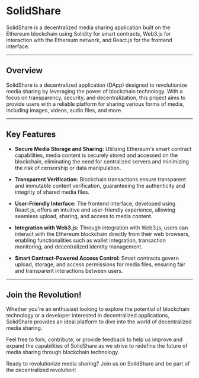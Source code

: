 # SolidShare

SolidShare is a decentralized media sharing application built on the Ethereum blockchain using Solidity for smart contracts, Web3.js for interaction with the Ethereum network, and React.js for the frontend interface.

---

## Overview

SolidShare is a decentralized application (DApp) designed to revolutionize media sharing by leveraging the power of blockchain technology. With a focus on transparency, security, and decentralization, this project aims to provide users with a reliable platform for sharing various forms of media, including images, videos, audio files, and more.

---

## Key Features

- **Secure Media Storage and Sharing:** Utilizing Ethereum's smart contract capabilities, media content is securely stored and accessed on the blockchain, eliminating the need for centralized servers and minimizing the risk of censorship or data manipulation.
  
- **Transparent Verification:** Blockchain transactions ensure transparent and immutable content verification, guaranteeing the authenticity and integrity of shared media files.
  
- **User-Friendly Interface:** The frontend interface, developed using React.js, offers an intuitive and user-friendly experience, allowing seamless upload, sharing, and access to media content.
  
- **Integration with Web3.js:** Through integration with Web3.js, users can interact with the Ethereum blockchain directly from their web browsers, enabling functionalities such as wallet integration, transaction monitoring, and decentralized identity management.
  
- **Smart Contract-Powered Access Control:** Smart contracts govern upload, storage, and access permissions for media files, ensuring fair and transparent interactions between users.

---

## Join the Revolution!

Whether you're an enthusiast looking to explore the potential of blockchain technology or a developer interested in decentralized applications, SolidShare provides an ideal platform to dive into the world of decentralized media sharing.

Feel free to fork, contribute, or provide feedback to help us improve and expand the capabilities of SolidShare as we strive to redefine the future of media sharing through blockchain technology.

Ready to revolutionize media sharing? Join us on SolidShare and be part of the decentralized revolution!
